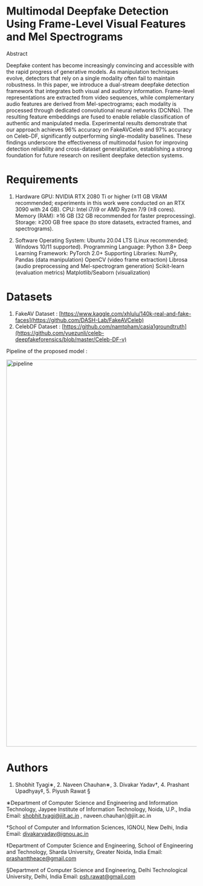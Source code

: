 # Multimodal Deepfake Detection Using Frame-Level Visual Features and Mel Spectrograms

Abstract

Deepfake content has become increasingly convincing and accessible with the rapid progress of generative models. As manipulation techniques evolve, detectors that rely on a single modality often fail to maintain robustness. In this paper, we introduce a dual-stream deepfake detection framework that integrates both visual and auditory information. Frame-level representations are extracted from video sequences, while complementary audio features are derived from Mel-spectrograms; each modality is processed through dedicated convolutional neural networks (DCNNs). The resulting feature embeddings are fused to enable reliable classification of authentic and manipulated media. Experimental results demonstrate that our approach achieves 96% accuracy on FakeAVCeleb and 97% accuracy on Celeb-DF, significantly outperforming single-modality baselines. These findings underscore the effectiveness of multimodal fusion for improving detection reliability and cross-dataset generalization, establishing a strong foundation for future research on resilient deepfake detection systems.

 # Requirements
 
1. Hardware
GPU: NVIDIA RTX 2080 Ti or higher (≥11 GB VRAM recommended; experiments in this work were conducted on an RTX 3090 with 24 GB).
CPU: Intel i7/i9 or AMD Ryzen 7/9 (≥8 cores).
Memory (RAM): ≥16 GB (32 GB recommended for faster preprocessing).
Storage: ≥200 GB free space (to store datasets, extracted frames, and spectrograms).

2. Software
Operating System: Ubuntu 20.04 LTS (Linux recommended; Windows 10/11 supported).
Programming Language: Python 3.8+
Deep Learning Framework: PyTorch 2.0+
Supporting Libraries:
NumPy, Pandas (data manipulation)
OpenCV (video frame extraction)
Librosa (audio preprocessing and Mel-spectrogram generation)
Scikit-learn (evaluation metrics)
Matplotlib/Seaborn (visualization)

# Datasets

1) FakeAV Dataset : [https://www.kaggle.com/xhlulu/140k-real-and-fake-faces](https://github.com/DASH-Lab/FakeAVCeleb)
2) CelebDF Dataset : [https://github.com/namtpham/casia1groundtruth](https://github.com/yuezunli/celeb-deepfakeforensics/blob/master/Celeb-DF-v)

Pipeline of the proposed model : 

<img width="1536" height="1024" alt="pipeline" src="https://github.com/user-attachments/assets/fbf80b12-c7a0-4b8f-ace0-e32711b4d588" />


# Authors
1. Shobhit Tyagi∗, 2. Naveen Chauhan∗, 3. Divakar Yadav†, 4. Prashant Upadhyay‡, 5. Piyush Rawat §

∗Department of Computer Science and Engineering and Information Technology, Jaypee Institute of Information Technology, Noida, U.P., India 
Email: shobhit.tyagi@jiit.ac.in , naveen.chauhan}@jiit.ac.in

†School of Computer and Information Sciences, IGNOU, New Delhi, India Email: divakaryadav@ignou.ac.in

‡Department of Computer Science and Engineering, School of Engineering and Technology, Sharda University, Greater Noida, India Email: prashanttheace@gmail.com

§Department of Computer Science and Engineering, Delhi Technological University, Delhi, India Email: psh.rawat@gmail.com

